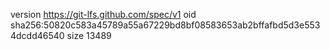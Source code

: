 version https://git-lfs.github.com/spec/v1
oid sha256:50820c583a45789a55a67229bd8bf08583653ab2bffafbd5d3e5534dcdd46540
size 13489
